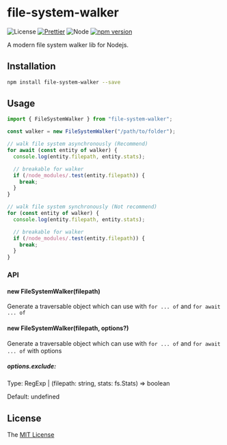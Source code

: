 # file-system-walker

![License](https://img.shields.io/badge/license-MIT-green.svg)
[![Prettier](https://img.shields.io/badge/Code%20Style-Prettier-green.svg)](https://github.com/prettier/prettier)
![Node](https://img.shields.io/badge/node-%3E=18.7-blue.svg?style=flat-square)
[![npm version](https://badge.fury.io/js/file-system-walker.svg)](https://badge.fury.io/js/file-system-walker)

A modern file system walker lib for Nodejs.

## Installation

```bash
npm install file-system-walker --save
```

## Usage

```javascript
import { FileSystemWalker } from "file-system-walker";

const walker = new FileSystemWalker("/path/to/folder");

// walk file system asynchronously (Recommend)
for await (const entity of walker) {
  console.log(entity.filepath, entity.stats);

  // breakable for walker
  if (/node_modules/.test(entity.filepath)) {
    break;
  }
}

// walk file system synchronously (Not recommend)
for (const entity of walker) {
  console.log(entity.filepath, entity.stats);

  // breakable for walker
  if (/node_modules/.test(entity.filepath)) {
    break;
  }
}
```

### API

#### new FileSystemWalker(filepath)

Generate a traversable object which can use with `for ... of` and `for await ... of`

#### new FileSystemWalker(filepath, options?)

Generate a traversable object which can use with `for ... of` and `for await ... of` with options

##### options.exclude:

Type: RegExp | (filepath: string, stats: fs.Stats) => boolean

Default: undefined

## License

The [MIT License](LICENSE)

